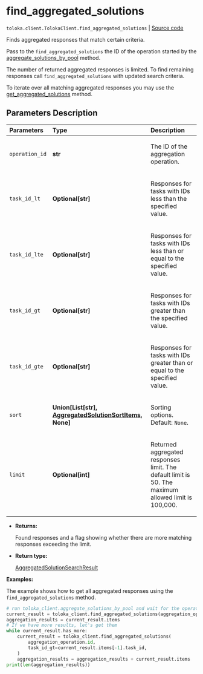 # find_aggregated_solutions
`toloka.client.TolokaClient.find_aggregated_solutions` | [Source code](https://github.com/Toloka/toloka-kit/blob/v1.2.0/src/client/__init__.py#L634)

Finds aggregated responses that match certain criteria.


Pass to the `find_aggregated_solutions` the ID of the operation started by the [aggregate_solutions_by_pool](toloka.client.TolokaClient.aggregate_solutions_by_pool.md) method.

The number of returned aggregated responses is limited. To find remaining responses call `find_aggregated_solutions` with updated search criteria.

To iterate over all matching aggregated responses you may use the [get_aggregated_solutions](toloka.client.TolokaClient.get_aggregated_solutions.md) method.

## Parameters Description

| Parameters | Type | Description |
| :----------| :----| :-----------|
`operation_id`|**str**|<p>The ID of the aggregation operation.</p>
`task_id_lt`|**Optional\[str\]**|<p>Responses for tasks with IDs less than the specified value.</p>
`task_id_lte`|**Optional\[str\]**|<p>Responses for tasks with IDs less than or equal to the specified value.</p>
`task_id_gt`|**Optional\[str\]**|<p>Responses for tasks with IDs greater than the specified value.</p>
`task_id_gte`|**Optional\[str\]**|<p>Responses for tasks with IDs greater than or equal to the specified value.</p>
`sort`|**Union\[List\[str\], [AggregatedSolutionSortItems](toloka.client.search_requests.AggregatedSolutionSortItems.md), None\]**|<p>Sorting options. Default: `None`.</p>
`limit`|**Optional\[int\]**|<p>Returned aggregated responses limit. The default limit is 50. The maximum allowed limit is 100,000.</p>

* **Returns:**

  Found responses and a flag showing whether there are more matching responses exceeding the limit.

* **Return type:**

  [AggregatedSolutionSearchResult](toloka.client.search_results.AggregatedSolutionSearchResult.md)

**Examples:**

The example shows how to get all aggregated responses using the `find_aggregated_solutions` method.

```python
# run toloka_client.aggregate_solutions_by_pool and wait for the operation to complete.
current_result = toloka_client.find_aggregated_solutions(aggregation_operation.id)
aggregation_results = current_result.items
# If we have more results, let's get them
while current_result.has_more:
    current_result = toloka_client.find_aggregated_solutions(
        aggregation_operation.id,
        task_id_gt=current_result.items[-1].task_id,
    )
    aggregation_results = aggregation_results + current_result.items
print(len(aggregation_results))
```
